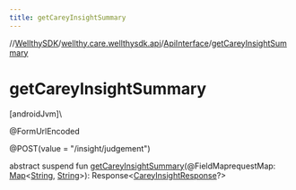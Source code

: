 ```yaml
---
title: getCareyInsightSummary
---
```

//[WellthySDK](../../../index.html)/[wellthy.care.wellthysdk.api](../index.html)/[ApiInterface](index.html)/[getCareyInsightSummary](get-carey-insight-summary.html)



# getCareyInsightSummary



[androidJvm]\




@FormUrlEncoded



@POST(value = "/insight/judgement")



abstract suspend fun [getCareyInsightSummary](get-carey-insight-summary.html)(@FieldMaprequestMap: [Map](https://kotlinlang.org/api/latest/jvm/stdlib/kotlin.collections/-map/index.html)&lt;[String](https://kotlinlang.org/api/latest/jvm/stdlib/kotlin/-string/index.html), [String](https://kotlinlang.org/api/latest/jvm/stdlib/kotlin/-string/index.html)&gt;): Response&lt;[CareyInsightResponse](../../wellthy.care.wellthysdk.data.diary/-carey-insight-response/index.html)?&gt;




